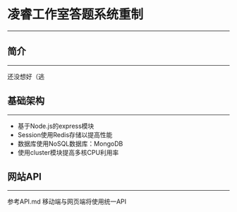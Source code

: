 # 凌睿工作室答题系统重制
---

## 简介
---
还没想好（逃

## 基础架构
---

* 基于Node.js的express模块
* Session使用Redis存储以提高性能
* 数据库使用NoSQL数据库：MongoDB
* 使用cluster模块提高多核CPU利用率

## 网站API
---

参考API.md
移动端与网页端将使用统一API
